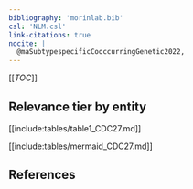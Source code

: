 ```yaml
---
bibliography: 'morinlab.bib'
csl: 'NLM.csl'
link-citations: true
nocite: |
  @maSubtypespecificCooccurringGenetic2022, 
---
```


[[_TOC_]]




## Relevance tier by entity

[[include:tables/table1_CDC27.md]]





[[include:tables/mermaid_CDC27.md]]

## References


